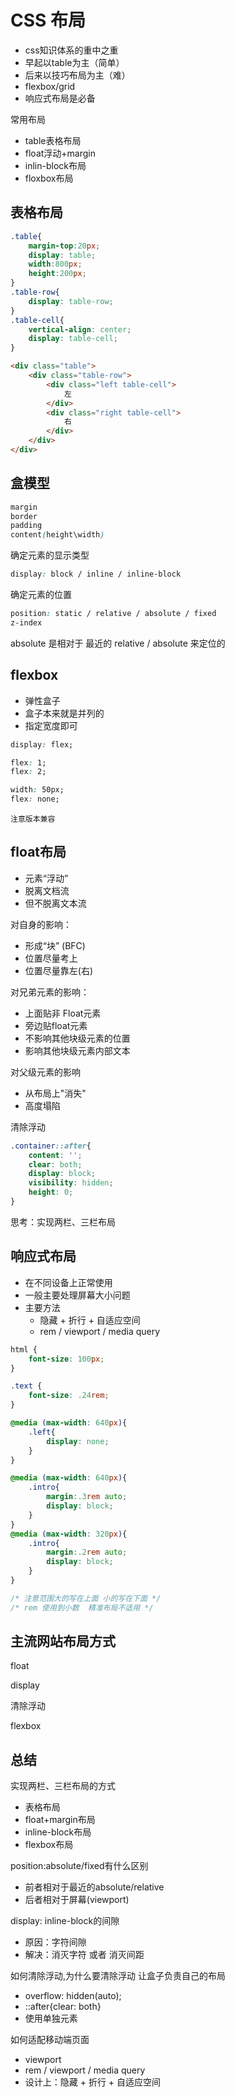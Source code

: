 # CSS 布局


- css知识体系的重中之重
- 早起以table为主（简单）
- 后来以技巧布局为主（难）
- flexbox/grid
- 响应式布局是必备


常用布局
- table表格布局
- float浮动+margin
- inlin-block布局
- floxbox布局

## 表格布局

```css
.table{
    margin-top:20px;
    display: table;
    width:800px;
    height:200px;
}
.table-row{
    display: table-row;
}
.table-cell{
    vertical-align: center;
    display: table-cell;
}
```

```html
<div class="table">
    <div class="table-row">
        <div class="left table-cell">
            左
        </div>
        <div class="right table-cell">
            右
        </div>
    </div>
</div>
```



## 盒模型

```css
margin
border
padding
content(height\width)
```


确定元素的显示类型
```css
display: block / inline / inline-block
```

确定元素的位置
```css
position: static / relative / absolute / fixed
z-index
```

absolute 是相对于 最近的 relative / absolute 来定位的



## flexbox

- 弹性盒子
- 盒子本来就是并列的
- 指定宽度即可

```css
display: flex;

flex: 1;
flex: 2;

width: 50px;
flex: none;
```

`注意版本兼容`


## float布局

- 元素“浮动”
- 脱离文档流
- 但不脱离文本流


对自身的影响：
- 形成“块” (BFC)
- 位置尽量考上
- 位置尽量靠左(右)

对兄弟元素的影响：
- 上面贴非 Float元素
- 旁边贴float元素
- 不影响其他块级元素的位置
- 影响其他块级元素内部文本

对父级元素的影响
- 从布局上"消失"
- 高度塌陷

清除浮动
```css
.container::after{
    content: '';
    clear: both;
    display: block;
    visibility: hidden;
    height: 0;
}
```

思考：实现两栏、三栏布局


## 响应式布局

- 在不同设备上正常使用
- 一般主要处理屏幕大小问题
- 主要方法
    - 隐藏 + 折行 + 自适应空间
    - rem / viewport / media query

```css
html {
    font-size: 100px;
}

.text {
    font-size: .24rem;
}

```

```css
@media (max-width: 640px){
    .left{
        display: none;
    }
}
```

```css
@media (max-width: 640px){
    .intro{
        margin:.3rem auto;
        display: block;
    }
}
@media (max-width: 320px){
    .intro{
        margin:.2rem auto;
        display: block;
    }
}

/* 注意范围大的写在上面 小的写在下面 */
/* rem 使用到小数  精准布局不适用 */
```


## 主流网站布局方式

float

display

清除浮动

flexbox



## 总结

实现两栏、三栏布局的方式
- 表格布局
- float+margin布局
- inline-block布局
- flexbox布局


position:absolute/fixed有什么区别
- 前者相对于最近的absolute/relative
- 后者相对于屏幕(viewport)


display: inline-block的间隙
- 原因：字符间隙
- 解决：消灭字符 或者 消灭间距


如何清除浮动,为什么要清除浮动
让盒子负责自己的布局
- overflow: hidden(auto);
- ::after{clear: both}
- 使用单独元素


如何适配移动端页面
- viewport
- rem / viewport / media query
- 设计上：隐藏 + 折行 + 自适应空间
